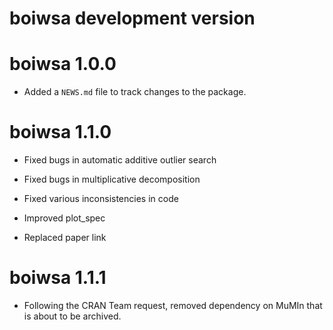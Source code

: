 # boiwsa development version

# boiwsa 1.0.0

* Added a `NEWS.md` file to track changes to the package.

# boiwsa 1.1.0

* Fixed bugs in automatic additive outlier search

* Fixed bugs in multiplicative decomposition

* Fixed various inconsistencies in code

* Improved plot_spec

* Replaced paper link

# boiwsa 1.1.1

* Following the CRAN Team request, removed dependency on MuMIn that is about to be archived.
